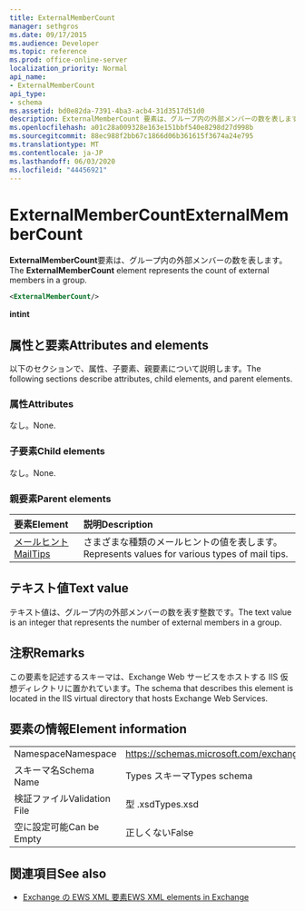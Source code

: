 ```yaml
---
title: ExternalMemberCount
manager: sethgros
ms.date: 09/17/2015
ms.audience: Developer
ms.topic: reference
ms.prod: office-online-server
localization_priority: Normal
api_name:
- ExternalMemberCount
api_type:
- schema
ms.assetid: bd0e82da-7391-4ba3-acb4-31d3517d51d0
description: ExternalMemberCount 要素は、グループ内の外部メンバーの数を表します。
ms.openlocfilehash: a01c28a009328e163e151bbf540e8298d27d998b
ms.sourcegitcommit: 88ec988f2bb67c1866d06b361615f3674a24e795
ms.translationtype: MT
ms.contentlocale: ja-JP
ms.lasthandoff: 06/03/2020
ms.locfileid: "44456921"
---
```

# <a name="externalmembercount"></a><span data-ttu-id="b094b-103">ExternalMemberCount</span><span class="sxs-lookup"><span data-stu-id="b094b-103">ExternalMemberCount</span></span>

<span data-ttu-id="b094b-104">**ExternalMemberCount**要素は、グループ内の外部メンバーの数を表します。</span><span class="sxs-lookup"><span data-stu-id="b094b-104">The **ExternalMemberCount** element represents the count of external members in a group.</span></span> 
  
```XML
<ExternalMemberCount/>
```

 <span data-ttu-id="b094b-105">**int**</span><span class="sxs-lookup"><span data-stu-id="b094b-105">**int**</span></span>
## <a name="attributes-and-elements"></a><span data-ttu-id="b094b-106">属性と要素</span><span class="sxs-lookup"><span data-stu-id="b094b-106">Attributes and elements</span></span>

<span data-ttu-id="b094b-107">以下のセクションで、属性、子要素、親要素について説明します。</span><span class="sxs-lookup"><span data-stu-id="b094b-107">The following sections describe attributes, child elements, and parent elements.</span></span>
  
### <a name="attributes"></a><span data-ttu-id="b094b-108">属性</span><span class="sxs-lookup"><span data-stu-id="b094b-108">Attributes</span></span>

<span data-ttu-id="b094b-109">なし。</span><span class="sxs-lookup"><span data-stu-id="b094b-109">None.</span></span>
  
### <a name="child-elements"></a><span data-ttu-id="b094b-110">子要素</span><span class="sxs-lookup"><span data-stu-id="b094b-110">Child elements</span></span>

<span data-ttu-id="b094b-111">なし。</span><span class="sxs-lookup"><span data-stu-id="b094b-111">None.</span></span>
  
### <a name="parent-elements"></a><span data-ttu-id="b094b-112">親要素</span><span class="sxs-lookup"><span data-stu-id="b094b-112">Parent elements</span></span>

|<span data-ttu-id="b094b-113">**要素**</span><span class="sxs-lookup"><span data-stu-id="b094b-113">**Element**</span></span>|<span data-ttu-id="b094b-114">**説明**</span><span class="sxs-lookup"><span data-stu-id="b094b-114">**Description**</span></span>|
|:-----|:-----|
|[<span data-ttu-id="b094b-115">メールヒント</span><span class="sxs-lookup"><span data-stu-id="b094b-115">MailTips</span></span>](mailtips.md) <br/> |<span data-ttu-id="b094b-116">さまざまな種類のメールヒントの値を表します。</span><span class="sxs-lookup"><span data-stu-id="b094b-116">Represents values for various types of mail tips.</span></span>  <br/> |
   
## <a name="text-value"></a><span data-ttu-id="b094b-117">テキスト値</span><span class="sxs-lookup"><span data-stu-id="b094b-117">Text value</span></span>

<span data-ttu-id="b094b-118">テキスト値は、グループ内の外部メンバーの数を表す整数です。</span><span class="sxs-lookup"><span data-stu-id="b094b-118">The text value is an integer that represents the number of external members in a group.</span></span>
  
## <a name="remarks"></a><span data-ttu-id="b094b-119">注釈</span><span class="sxs-lookup"><span data-stu-id="b094b-119">Remarks</span></span>

<span data-ttu-id="b094b-120">この要素を記述するスキーマは、Exchange Web サービスをホストする IIS 仮想ディレクトリに置かれています。</span><span class="sxs-lookup"><span data-stu-id="b094b-120">The schema that describes this element is located in the IIS virtual directory that hosts Exchange Web Services.</span></span>
  
## <a name="element-information"></a><span data-ttu-id="b094b-121">要素の情報</span><span class="sxs-lookup"><span data-stu-id="b094b-121">Element information</span></span>

|||
|:-----|:-----|
|<span data-ttu-id="b094b-122">Namespace</span><span class="sxs-lookup"><span data-stu-id="b094b-122">Namespace</span></span>  <br/> |https://schemas.microsoft.com/exchange/services/2006/types  <br/> |
|<span data-ttu-id="b094b-123">スキーマ名</span><span class="sxs-lookup"><span data-stu-id="b094b-123">Schema Name</span></span>  <br/> |<span data-ttu-id="b094b-124">Types スキーマ</span><span class="sxs-lookup"><span data-stu-id="b094b-124">Types schema</span></span>  <br/> |
|<span data-ttu-id="b094b-125">検証ファイル</span><span class="sxs-lookup"><span data-stu-id="b094b-125">Validation File</span></span>  <br/> |<span data-ttu-id="b094b-126">型 .xsd</span><span class="sxs-lookup"><span data-stu-id="b094b-126">Types.xsd</span></span>  <br/> |
|<span data-ttu-id="b094b-127">空に設定可能</span><span class="sxs-lookup"><span data-stu-id="b094b-127">Can be Empty</span></span>  <br/> |<span data-ttu-id="b094b-128">正しくない</span><span class="sxs-lookup"><span data-stu-id="b094b-128">False</span></span>  <br/> |
   
## <a name="see-also"></a><span data-ttu-id="b094b-129">関連項目</span><span class="sxs-lookup"><span data-stu-id="b094b-129">See also</span></span>



- [<span data-ttu-id="b094b-130">Exchange の EWS XML 要素</span><span class="sxs-lookup"><span data-stu-id="b094b-130">EWS XML elements in Exchange</span></span>](ews-xml-elements-in-exchange.md)

